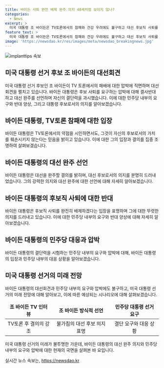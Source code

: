 ```yaml
---
title: 바이든 사퇴 완전 배제 완주 의지 40세처럼 보이지 않나?
categories:
  - News
excerpt: >
  미국 대통령 조 바이든은 TV토론에서의 참패와 건강 우려에도 불구하고 대선 후보직 사퇴를 거부하며 대선 완주 의지를 강조했다. 그는 지지자들을 향해 당내 경선에서 자신을 후보로 찍은 수백만명의 민주당원을 언급하며 후보 사퇴를 비판했고, 트럼프 전 대통령과의 대결에서 이길 수 있는 최고의 후보라고 주장했다. 하지만 민주당 내부에서는 결단적인 요구가 확산되고 있으며, 상원 의원들의 의견 수렴과 원내대표의 회의를 통해 후보직 사퇴 여부가 결정될 것으로 보인다.
feature_text: >
  미국 대통령 조 바이든은 TV토론에서의 참패와 건강 우려에도 불구하고 대선 후보직 사퇴를 거부하며 대선 완주 의지를 강조했다. 그는 지지자들을 향해 당내 경선에서 자신을 후보로 찍은 수백만명의 민주당원을 언급하며 후보 사퇴를 비판했고, 트럼프 전 대통령과의 대결에서 이길 수 있는 최고의 후보라고 주장했다. 하지만 민주당 내부에서는 결단적인 요구가 확산되고 있으며, 상원 의원들의 의견 수렴과 원내대표의 회의를 통해 후보직 사퇴 여부가 결정될 것으로 보인다.
image: 'https://newsdao.kr/res/images/meta/newsdao_breakingnews.jpg'
---
```


<p><img src="https://newsdao.kr/res/images/meta/newsdao_breakingnews.jpg" alt="implanttips 속보" /></p>

<h2 data-ke-size="size26">미국 대통령 선거 후보 조 바이든의 대선회견</h2>

<p data-ke-size="size16">미국 대통령 선거 후보인 조 바이든이 TV 토론에서의 패배에 대한 압박에 직면하며 대선회견을 펼치고 있습니다. 바이든 대통령은 후보 사퇴를 요구하는 압박에 대해 결사반대하고 대선 완주를 선언하며 자신의 결단력을 과시했습니다. 이에 대한 민주당 내부의 요구와 반대 양상, 그리고 대통령 후보로서의 의지를 알아보겠습니다.</p>

<h2 data-ke-size="size24">바이든 대통령, TV토론 참패에 대한 입장</h2>

<p data-ke-size="size16">바이든 대통령은 TV토론에서의 약점을 시인하면서도, 그것이 자신의 후보로서의 가치를 훼손시키지 않는다는 믿음을 밝히고 있습니다. 이에 대한 그의 입장과 결의를 집중 조명하여 살펴보겠습니다.</p>

<h2 data-ke-size="size24">바이든 대통령의 대선 완주 선언</h2>

<p data-ke-size="size16">바이든 대통령은 대선을 완주할 결의를 밝히며, 대선 후보로서의 의지를 분명히 드러내었습니다. 그의 강력한 의지와 대선 완주에 대한 선언에 대해 자세히 알아보겠습니다.</p>

<h2 data-ke-size="size24">바이든 대통령의 후보직 사퇴에 대한 반대</h2>

<p data-ke-size="size16">바이든 대통령은 후보직 사퇴를 완전히 배제하겠다는 입장을 표명하며 그에 대한 뚜렷한 의지를 드러내고 있습니다. 이에 대한 민주당 내부의 요구와 반대 양상에 대해 자세히 알아보겠습니다.</p>

<h2 data-ke-size="size24">바이든 대통령의 민주당 대응과 압박</h2>

<p data-ke-size="size16">바이든 대통령의 결단력을 시험하는 민주당 내부의 요구와 압박에 대해, 바이든 대통령의 입장과 민주당 내부의 대응 상황을 알아보겠습니다.</p>

<h2 data-ke-size="size24">미국 대통령 선거의 미래 전망</h2>

<p data-ke-size="size16">바이든 대통령의 대선회견과 민주당 내부의 요구와 압박에도 불구하고, 미국 대통령 선거의 미래 전망에 대해 알아보고, 이에 따른 예상되는 시나리오에 대해 살펴보겠습니다.</p>

<table>
    <thead>
        <tr>
            <td style="text-align: center; height: 17px;"><b>조 바이든 TV 인터뷰</b></td>
            <td style="text-align: center; height: 17px;"><b>조 바이든 방식적 선언</b></td>
            <td style="text-align: center; height: 17px;"><b>민주당 대통령 선거 요구</b></td>
        </tr>
    </thead>
    <tbody>
        <tr>
            <td style="text-align: center; height: 17px;">TV토론 후 결의의 강조</td>
            <td style="text-align: center; height: 17px;">불가침의 대선 후보 의지 표명</td>
            <td style="text-align: center; height: 17px;">결단 요구와 대응 상황</td>
        </tr>
    </tbody>
</table>

<p data-ke-size="size16">미국 대통령 선거의 미래가 불투명한 가운데, 바이든 대통령의 대선 완주 의지와 민주당 내부의 요구와 압박에 대한 현재의 국면을 살펴본 바 요입니다.</p>
실시간 뉴스 속보는, <a href="https://newsdao.kr" rel="dofollow">https://newsdao.kr</a>


